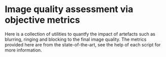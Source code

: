 # Image quality assessment via objective metrics
Here is a collection of utilities to quantfy the impact of artefacts such as blurring, ringing and blocking to the final image quality. The metrics provided here are from the state-of-the-art, see the help of each script for more information.